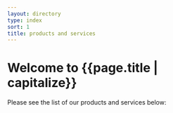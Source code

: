 ```yaml
---
layout: directory
type: index
sort: 1
title: products and services
---
```

# Welcome to {{page.title | capitalize}}

Please see the list of our products and services below: